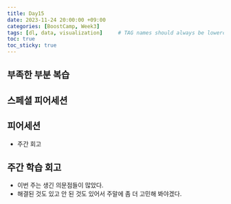 ```yaml
---
title: Day15
date: 2023-11-24 20:00:00 +09:00
categories: [BoostCamp, Week3]
tags: [dl, data, visualization]     # TAG names should always be lowercase
toc: true
toc_sticky: true
---
```


## 부족한 부분 복습

## 스페셜 피어세션

## 피어세션
- 주간 회고

## 주간 학습 회고
- 이번 주는 생긴 의문점들이 많았다.
- 해결된 것도 있고 안 된 것도 있어서 주말에 좀 더 고민해 봐야겠다.